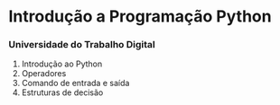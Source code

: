 # Introdução a Programação Python

### Universidade do Trabalho Digital 

1. Introdução ao Python
2. Operadores
3. Comando de entrada e saída
4. Estruturas de decisão
